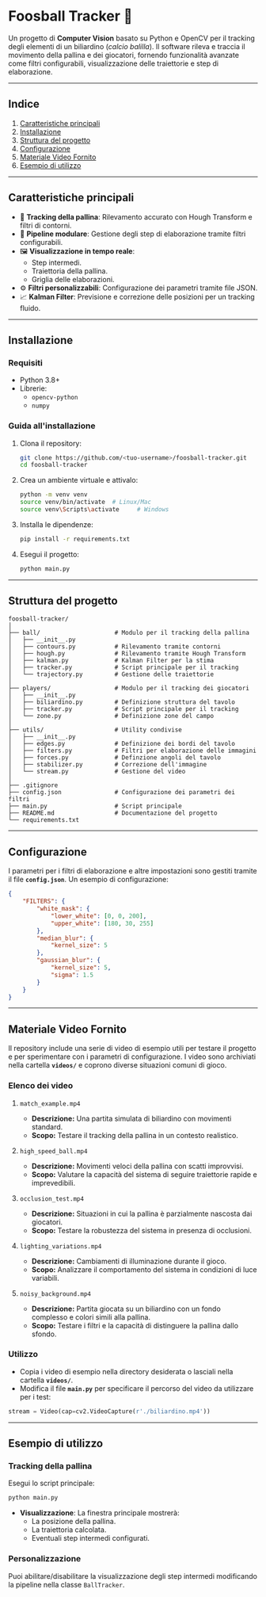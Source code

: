 # **Foosball Tracker** 🎱

Un progetto di **Computer Vision** basato su Python e OpenCV per il tracking degli elementi di un biliardino (*calcio balilla*). Il software rileva e traccia il movimento della pallina e dei giocatori, fornendo funzionalità avanzate come filtri configurabili, visualizzazione delle traiettorie e step di elaborazione.

---

## **Indice**
1. [Caratteristiche principali](#caratteristiche-principali)
2. [Installazione](#installazione)
3. [Struttura del progetto](#struttura-del-progetto)
4. [Configurazione](#configurazione)
5. [Materiale Video Fornito](#materiale-video-fornito)
6. [Esempio di utilizzo](#esempio-di-utilizzo)

---

## **Caratteristiche principali**

- 🎯 **Tracking della pallina**: Rilevamento accurato con Hough Transform e filtri di contorni.
- 🧩 **Pipeline modulare**: Gestione degli step di elaborazione tramite filtri configurabili.
- 🖼️ **Visualizzazione in tempo reale**: 
  - Step intermedi.
  - Traiettoria della pallina.
  - Griglia delle elaborazioni.
- ⚙️ **Filtri personalizzabili**: Configurazione dei parametri tramite file JSON.
- 📈 **Kalman Filter**: Previsione e correzione delle posizioni per un tracking fluido.

---

## **Installazione**

### **Requisiti**
- Python 3.8+
- Librerie:
  - `opencv-python`
  - `numpy`

### **Guida all'installazione**
1. Clona il repository:
   ```bash
   git clone https://github.com/<tuo-username>/foosball-tracker.git
   cd foosball-tracker
   ```
2. Crea un ambiente virtuale e attivalo:
   ```bash
   python -m venv venv
   source venv/bin/activate  # Linux/Mac
   source venv\Scripts\activate     # Windows
   ```
3. Installa le dipendenze:
   ```bash
   pip install -r requirements.txt
   ```
4. Esegui il progetto:
   ```bash
   python main.py
   ```

---

## **Struttura del progetto**

```
foosball-tracker/
│
├── ball/                     # Modulo per il tracking della pallina
│   ├── __init__.py
│   ├── contours.py           # Rilevamento tramite contorni
│   ├── hough.py              # Rilevamento tramite Hough Transform
│   ├── kalman.py             # Kalman Filter per la stima
│   ├── tracker.py            # Script principale per il tracking
│   └── trajectory.py         # Gestione delle traiettorie
│
├── players/                  # Modulo per il tracking dei giocatori
│   ├── __init__.py
│   ├── biliardino.py         # Definizione struttura del tavolo
│   ├── tracker.py            # Script principale per il tracking
│   └── zone.py               # Definizione zone del campo
│
├── utils/                    # Utility condivise
│   ├── __init__.py
│   ├── edges.py              # Definizione dei bordi del tavolo
│   ├── filters.py            # Filtri per elaborazione delle immagini
│   ├── forces.py             # Definzione angoli del tavolo
│   ├── stabilizer.py         # Correzione dell'immagine
│   └── stream.py             # Gestione del video
│
├── .gitignore                
├── config.json               # Configurazione dei parametri dei filtri
├── main.py                   # Script principale
├── README.md                 # Documentazione del progetto
└── requirements.txt          
```

---

## **Configurazione**

I parametri per i filtri di elaborazione e altre impostazioni sono gestiti tramite il file **`config.json`**. Un esempio di configurazione:

```json
{
    "FILTERS": {
        "white_mask": {
            "lower_white": [0, 0, 200],
            "upper_white": [180, 30, 255]
        },
        "median_blur": {
            "kernel_size": 5
        },
        "gaussian_blur": {
            "kernel_size": 5,
            "sigma": 1.5
        }
    }
}
```
---

## **Materiale Video Fornito**

Il repository include una serie di video di esempio utili per testare il progetto e per sperimentare con i parametri di configurazione. I video sono archiviati nella cartella **`videos/`** e coprono diverse situazioni comuni di gioco.

### **Elenco dei video**

1. `match_example.mp4`  
   - **Descrizione:** Una partita simulata di biliardino con movimenti standard.  
   - **Scopo:** Testare il tracking della pallina in un contesto realistico.  

2. `high_speed_ball.mp4`  
   - **Descrizione:** Movimenti veloci della pallina con scatti improvvisi.  
   - **Scopo:** Valutare la capacità del sistema di seguire traiettorie rapide e imprevedibili.  

3. `occlusion_test.mp4`  
   - **Descrizione:** Situazioni in cui la pallina è parzialmente nascosta dai giocatori.  
   - **Scopo:** Testare la robustezza del sistema in presenza di occlusioni.

4. `lighting_variations.mp4`  
   - **Descrizione:** Cambiamenti di illuminazione durante il gioco.  
   - **Scopo:** Analizzare il comportamento del sistema in condizioni di luce variabili.

5. `noisy_background.mp4`  
   - **Descrizione:** Partita giocata su un biliardino con un fondo complesso e colori simili alla pallina.  
   - **Scopo:** Testare i filtri e la capacità di distinguere la pallina dallo sfondo.

### **Utilizzo**
- Copia i video di esempio nella directory desiderata o lasciali nella cartella **`videos/`**.  
- Modifica il file **`main.py`** per specificare il percorso del video da utilizzare per i test:
```py
stream = Video(cap=cv2.VideoCapture(r'./biliardino.mp4'))
```

---

## **Esempio di utilizzo**

### **Tracking della pallina**
Esegui lo script principale:
```bash
python main.py
```
- **Visualizzazione**: La finestra principale mostrerà:
  - La posizione della pallina.
  - La traiettoria calcolata.
  - Eventuali step intermedi configurati.

### **Personalizzazione**
Puoi abilitare/disabilitare la visualizzazione degli step intermedi modificando la pipeline nella classe `BallTracker`.